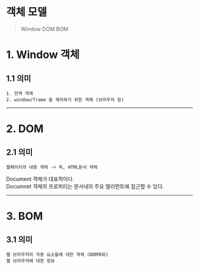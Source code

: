 객체 모델
=======================
> Window
> DOM
> BOM

# 1. Window 객체
## 1.1 의미
```
1. 전역 객체
2. window/frame 을 제어하기 위한 객체 (브라우저 창)
```

***
# 2. DOM
## 2.1 의미
```
웹페이지의 내용 객체 -> 즉, HTML문서 객체
```
Document 객체가 대표적이다.  
Documnet 객체의 프로퍼티는 문서내의 주요 엘리먼트에 접근할 수 있다.

***
# 3. BOM
## 3.1 의미
```
웹 브라우저의 각종 요소들에 대한 객체 (DOM제외)
웹 브라우저에 대한 정보
```
